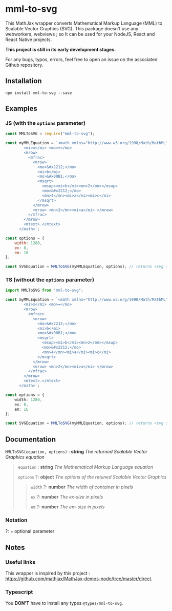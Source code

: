 # mml-to-svg

This MathJax wrapper converts Mathematical Markup Language (MML) to Scalable Vector Graphics (SVG). This package doesn't use any webworkers, webviews ; so It can be used for your NodeJS, React and React Native projects.

**This project is still in its early development stages.**

For any bugs, typos, errors, feel free to open an issue on the associated Github repository.

## Installation

```cli
npm install mml-to-svg --save
```

## Examples

### JS (with the `options` parameter)

```js
const MMLToSVG = require("mml-to-svg");

const myMMLEquation = `<math xmlns="http://www.w3.org/1998/Math/MathML" display="block">
        <mi>x</mi> <mo>=</mo>
        <mrow>
          <mfrac>
            <mrow>
              <mo>&#x2212;</mo>
              <mi>b</mi>
              <mo>&#x00B1;</mo>
              <msqrt>
                <msup><mi>b</mi><mn>2</mn></msup>
                <mo>&#x2212;</mo>
                <mn>4</mn><mi>a</mi><mi>c</mi>
              </msqrt>
            </mrow>
            <mrow> <mn>2</mn><mi>a</mi> </mrow>
          </mfrac>
        </mrow>
        <mtext>.</mtext>
      </math>`;

const options = {
    width: 1280,
    ex: 8,
    em: 16
};

const SVGEquation = MMLToSVG(myMMLEquation, options); // returns <svg style="vertical-align: -1.575ex" xmlns="http://www.w3.org/2000/svg" width="21.319ex" height="5.291ex" role="img" focusable="false" viewBox="0 -1642.5 9423 2338.5" xmlns:xlink="http://www.w3.org/1999/xlink"><defs><path ...
```

### TS (without the `options` parameter)

```ts
import MMLToSVG from "mml-to-svg";

const myMMLEquation = `<math xmlns="http://www.w3.org/1998/Math/MathML" display="block">
        <mi>x</mi> <mo>=</mo>
        <mrow>
          <mfrac>
            <mrow>
              <mo>&#x2212;</mo>
              <mi>b</mi>
              <mo>&#x00B1;</mo>
              <msqrt>
                <msup><mi>b</mi><mn>2</mn></msup>
                <mo>&#x2212;</mo>
                <mn>4</mn><mi>a</mi><mi>c</mi>
              </msqrt>
            </mrow>
            <mrow> <mn>2</mn><mi>a</mi> </mrow>
          </mfrac>
        </mrow>
        <mtext>.</mtext>
      </math>`;

const options = {
    width: 1280,
    ex: 8,
    em: 16
};

const SVGEquation = MMLToSVG(myMMLEquation, options); // returns <svg style="vertical-align: -1.575ex" xmlns="http://www.w3.org/2000/svg" width="21.319ex" height="5.291ex" role="img" focusable="false" viewBox="0 -1642.5 9423 2338.5" xmlns:xlink="http://www.w3.org/1999/xlink"><defs><path ...
```

## Documentation

`MMLToSVG(equation, options)` : **string** _The returned Scalable Vector Graphics equation_

> `equation` : **string** _The Mathematical Markup Language equation_
>
> `options` ?: **object** _The options of the retuned Scalable Vector Graphics_
>
> > `width` ?: **number** _The width of container in pixels_
> >
> > `ex` ?: **number** _The ex-size in pixels_
> >
> > `em` ?: **number** _The em-size in pixels_

### Notation

?: = optional parameter

## Notes

### Useful links

This wrapper is inspired by this project : https://github.com/mathjax/MathJax-demos-node/tree/master/direct.

### Typescript

You **DON'T** have to install any types `@types/mml-to-svg`.
